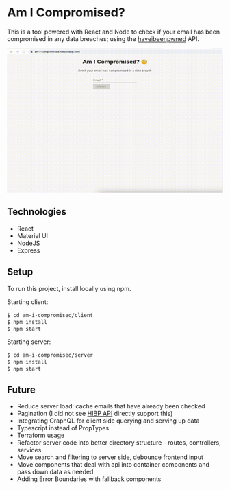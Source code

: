 # Am I Compromised?
This is a tool powered with React and Node to check if your email has been compromised in any data breaches; using the [haveibeenpwned](https://haveibeenpwned.com/) API.

![Demo Gif](demo.gif)

## Technologies
- React
- Material UI
- NodeJS
- Express

## Setup
To run this project, install locally using npm.

Starting client:
```
$ cd am-i-compromised/client
$ npm install
$ npm start
```
Starting server:
```
$ cd am-i-compromised/server
$ npm install
$ npm start
```

## Future
- Reduce server load: cache emails that have already been checked
- Pagination (I did not see [HIBP API](https://haveibeenpwned.com/API/v3) directly support this)
- Integrating GraphQL for client side querying and serving up data
- Typescript instead of PropTypes
- Terraform usage
- Refactor server code into better directory structure - routes, controllers, services
- Move search and filtering to server side, debounce frontend input
- Move components that deal with api into container components and pass down data as needed
- Adding Error Boundaries with fallback components
